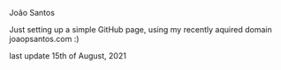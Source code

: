 João Santos

Just setting up a simple GitHub page, using my recently aquired domain joaopsantos.com :)

last update 15th of August, 2021
